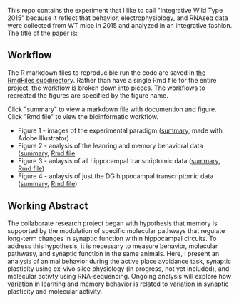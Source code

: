 This repo contains the experiment that I like to call "Integrative Wild Type 2015" because it reflect that behavior, electrophysiology, and RNAseq data were collected from WT mice in 2015 and analyzed in an integrative fashion. The title of the paper is: 


## Workflow

The R markdown files to reproducible run the code are saved in [the  RmdFiles subdirectory](./RmdFiles). Rather than have a single Rmd file for the entire project, the workflow is broken down into pieces. The workflows to recreated the figures are specified by the figure name. 

Click "summary" to view a markdown file with documention and figure. 
Click "Rmd file" to view the bioinformatic workflow.

- Figure 1 - images of the experimental paradigm ([summary](./RmdFiles/Fig1-illustrations.md), made with Adobe Illustrator)
- Figure 2 - analysis of the leanring and memory behavioral data ([summary](./RmdFiles/Fig2-behavior.md), [Rmd file](./RmdFiles/Fig2-behavior.Rmd)
- Figure 3 - anlaysis of all hippocampal transcriptomic data ([summary](./RmdFiles/Fig3_rnaseq.md), [Rmd file]((./RmdFiles/Fig3_rnaseq.Rmd)))
- Figure 4 - anlaysis of just the DG hippocampal transcriptomic data ([summary](./RmdFiles/Fig4_rnaseqDGonly.md), [Rmd file](./RmdFiles/Fig4_rnaseqDGonly.Rmd))


## Working Abstract

The collaborate research project began with hypothesis that memory is supported by the modulation of specific molecular pathways that regulate long-term changes in synaptic function within hippocampal circuits. To address this hypothesis, it is necessary to measure behavior, molecular pathwasy, and synaptic function in the same animals. Here, I present an analysis of animal behavior during the active place avoidance task, synaptic plasticity using ex-vivo slice physiology (in progress, not yet included), and molecular activty using RNA-sequencing. Ongoing analysis will explore how variation in learning and memory behavior is related to variation in synaptic plasticity and molecular activity. 
